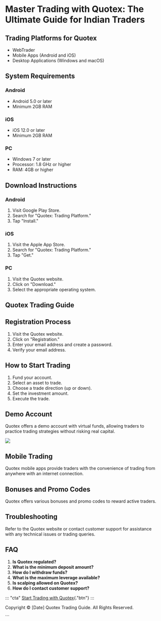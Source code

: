 # Master Trading with Quotex: The Ultimate Guide for Indian Traders

## Trading Platforms for Quotex

-   WebTrader
-   Mobile Apps (Android and iOS)
-   Desktop Applications (Windows and macOS)

## System Requirements

### Android

-   Android 5.0 or later
-   Minimum 2GB RAM

### iOS

-   iOS 12.0 or later
-   Minimum 2GB RAM

### PC

-   Windows 7 or later
-   Processor: 1.8 GHz or higher
-   RAM: 4GB or higher

## Download Instructions

### Android

1.  Visit Google Play Store.
2.  Search for "Quotex: Trading Platform."
3.  Tap "Install."

### iOS

1.  Visit the Apple App Store.
2.  Search for "Quotex: Trading Platform."
3.  Tap "Get."

### PC

1.  Visit the Quotex website.
2.  Click on "Download."
3.  Select the appropriate operating system.

## Quotex Trading Guide

## Registration Process

1.  Visit the Quotex website.
2.  Click on "Registration."
3.  Enter your email address and create a password.
4.  Verify your email address.

## How to Start Trading

1.  Fund your account.
2.  Select an asset to trade.
3.  Choose a trade direction (up or down).
4.  Set the investment amount.
5.  Execute the trade.

## Demo Account

Quotex offers a demo account with virtual funds, allowing traders to
practice trading strategies without risking real capital.

[![](https://static.quotex.io/files/4_en/300_250.jpg)](https://traff.sbs/brokerqxlid)

## Mobile Trading

Quotex mobile apps provide traders with the convenience of trading from
anywhere with an internet connection.

## Bonuses and Promo Codes

Quotex offers various bonuses and promo codes to reward active traders.

## Troubleshooting

Refer to the Quotex website or contact customer support for assistance
with any technical issues or trading queries.

## FAQ

1.  **Is Quotex regulated?**
2.  **What is the minimum deposit amount?**
3.  **How do I withdraw funds?**
4.  **What is the maximum leverage available?**
5.  **Is scalping allowed on Quotex?**
6.  **How do I contact customer support?**

::: \"cta\"
[Start Trading with
Quotex](\%22https://traff.sbs/brokerqxsignup\%22){."btn"}
:::

Copyright © \[Date\] Quotex Trading Guide. All Rights Reserved.

\`\`\`

